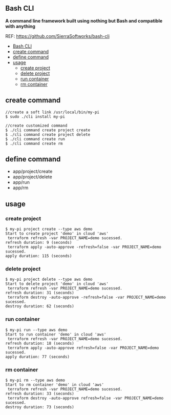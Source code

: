 Bash CLI
--------------

**A command line framework built using nothing but Bash and compatible with anything**

REF: https://github.com/SierraSoftworks/bash-cli

<!-- TOC -->

- [Bash CLI](#bash-cli)
- [create command](#create-command)
- [define command](#define-command)
- [usage](#usage)
    - [create project](#create-project)
    - [delete project](#delete-project)
    - [run container](#run-container)
    - [rm container](#rm-container)

<!-- /TOC -->

## create command
```
//create a soft link /usr/local/bin/my-pi
$ sudo ./cli install my-pi

//create customized command
$ ./cli command create project create
$ ./cli command create project delete
$ ./cli command create run
$ ./cli command create rm
```

## define command

- app/project/create
- app/project/delete
- app/run
- app/rm

## usage

### create project
```
$ my-pi project create --type aws demo
Start to create project 'demo' in cloud 'aws'
 terraform refresh -var PROJECT_NAME=demo sucessed.
refresh duration: 9 (seconds)
 terraform apply -auto-approve -refresh=false -var PROJECT_NAME=demo sucessed.
apply duration: 115 (seconds)
```

### delete project
```
$ my-pi project delete --type aws demo
Start to delete project 'demo' in cloud 'aws'
 terraform refresh -var PROJECT_NAME=demo sucessed.
refresh duration: 31 (seconds)
 terraform destroy -auto-approve -refresh=false -var PROJECT_NAME=demo sucessed.
destroy duration: 62 (seconds)
```

### run container
```
$ my-pi run --type aws demo
Start to run container 'demo' in cloud 'aws'
 terraform refresh -var PROJECT_NAME=demo sucessed.
refresh duration: 18 (seconds)
 terraform apply -auto-approve refresh=false -var PROJECT_NAME=demo sucessed.
apply duration: 77 (seconds)
```

### rm container
```
$ my-pi rm --type aws demo
Start to rm container 'demo' in cloud 'aws'
 terraform refresh -var PROJECT_NAME=demo sucessed.
refresh duration: 33 (seconds)
 terraform destroy -auto-approve refresh=false -var PROJECT_NAME=demo sucessed.
destroy duration: 73 (seconds)
```
